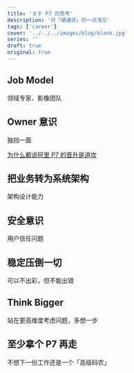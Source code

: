 ```yaml
---
title: '关于 P7 的思考'
description: '对「硬通货」的一点浅见'
tags: ['career']
cover: '../../../images/blog/blank.jpg'
series: ''
draft: true
original: true
---
```


## Job Model

领域专家、影像团队

## Owner 意识

独挡一面

[为什么都说阿里 P7 的晋升是道坎](https://www.zhihu.com/question/395102799)

## 把业务转为系统架构

架构设计能力

## 安全意识

用户信任问题

## 稳定压倒一切

可以不出彩，但不能出错

## Think Bigger

站在更高维度考虑问题，多想一步

## 至少拿个 P7 再走

不想下一份工作还是一个「高级码农」

